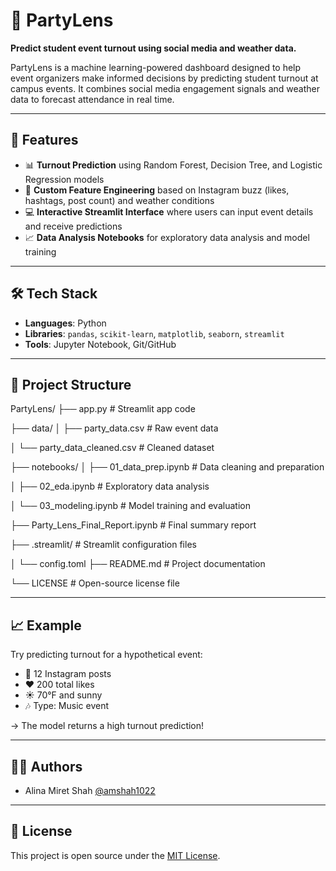 # 🎉 PartyLens

**Predict student event turnout using social media and weather data.**

PartyLens is a machine learning-powered dashboard designed to help event organizers make informed decisions by predicting student turnout at campus events. It combines social media engagement signals and weather data to forecast attendance in real time.

---

## 🚀 Features

- 📊 **Turnout Prediction** using Random Forest, Decision Tree, and Logistic Regression models  
- 🧠 **Custom Feature Engineering** based on Instagram buzz (likes, hashtags, post count) and weather conditions  
- 💻 **Interactive Streamlit Interface** where users can input event details and receive predictions  
- 📈 **Data Analysis Notebooks** for exploratory data analysis and model training

---

## 🛠️ Tech Stack

- **Languages**: Python  
- **Libraries**: `pandas`, `scikit-learn`, `matplotlib`, `seaborn`, `streamlit`  
- **Tools**: Jupyter Notebook, Git/GitHub  

---

## 📂 Project Structure

PartyLens/
├── app.py                        # Streamlit app code  

├── data/
│   ├── party_data.csv            # Raw event data  

│   └── party_data_cleaned.csv    # Cleaned dataset  

├── notebooks/
│   ├── 01_data_prep.ipynb        # Data cleaning and preparation  

│   ├── 02_eda.ipynb              # Exploratory data analysis  

│   └── 03_modeling.ipynb         # Model training and evaluation  

├── Party_Lens_Final_Report.ipynb # Final summary report  

├── .streamlit/                   # Streamlit configuration files  

│   └── config.toml
├── README.md                     # Project documentation  

└── LICENSE                       # Open-source license file  




---

## 📈 Example

Try predicting turnout for a hypothetical event:
- 💬 12 Instagram posts  
- ❤️ 200 total likes  
- ☀️ 70°F and sunny  
- 🎶 Type: Music event  

→ The model returns a high turnout prediction!

---

## 👩‍💻 Authors

- Alina Miret Shah [@amshah1022](https://github.com/amshah1022)
  
---

## 📄 License

This project is open source under the [MIT License](LICENSE).


